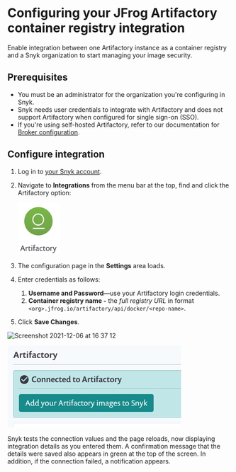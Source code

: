 # Configuring your JFrog Artifactory container registry integration

Enable integration between one Artifactory instance as a container registry and a Snyk organization to start managing your image security.

## Prerequisites

* You must be an administrator for the organization you're configuring in Snyk.
* Snyk needs user credentials to integrate with Artifactory and does not support Artifactory when configured for single sign-on (SSO).
* If you're using self-hosted Artifactory, refer to our documentation for [Broker configuration](../../../../features/integrations/snyk-broker/snyk-broker-container-registry-agent/).

## Configure integration

1. Log in to [your Snyk account](https://app.snyk.io).
2.  Navigate to **Integrations** from the menu bar at the top, find and click the Artifactory option:

    ![](<../../../../.gitbook/assets/image (57).png>)
3. The configuration page in the **Settings** area loads.
4. Enter credentials as follows:
   1. **Username and Password**—use your Artifactory login credentials.
   2. **Container registry name -** the _full registry URL_ in format `<org>.jfrog.io/artifactory/api/docker/<repo-name>`.
5. Click **Save Changes**.

![Screenshot 2021-12-06 at 16 37 12](https://user-images.githubusercontent.com/112600/144875482-078b715e-2834-469b-9983-7e88a65f175e.png)

![](../../../../.gitbook/assets/uuid-3b329a90-394f-5ab3-af84-658b41a1edc0-en.png)

Snyk tests the connection values and the page reloads, now displaying integration details as you entered them. A confirmation message that the details were saved also appears in green at the top of the screen. In addition, if the connection failed, a notification appears.

